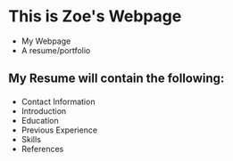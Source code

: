 # This is Zoe's Webpage

- My Webpage
- A resume/portfolio

## My Resume will contain the following:</p>

- Contact Information
    <li>Introduction</li>
    <li>Education</li>
    <li>Previous Experience</li>
    <li>Skills</li>
    <li>References</li>
  </ul>